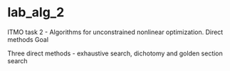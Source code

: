 # lab_alg_2

ITMO task 2 - Algorithms for unconstrained nonlinear optimization. Direct methods Goal

Three direct methods - exhaustive search, dichotomy and golden section search
